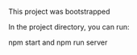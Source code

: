 This project was bootstrapped 

In the project directory, you can run:

npm start
and
npm run server



